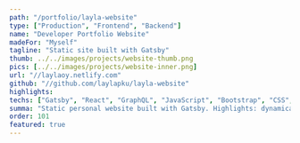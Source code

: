 ```yaml
---
path: "/portfolio/layla-website"
type: ["Production", "Frontend", "Backend"]
name: "Developer Portfolio Website"
madeFor: "Myself"
tagline: "Static site built with Gatsby"
thumb: ../../images/projects/website-thumb.png
pics: [../../images/projects/website-inner.png]
url: "//laylaoy.netlify.com"
github: "//github.com/laylapku/layla-website"
highlights:
techs: ["Gatsby", "React", "GraphQL", "JavaScript", "Bootstrap", "CSS", "Webpack"]
summa: "Static personal website built with Gatsby. Highlights: dynamically generated pages from markdown and data files, continuous deployment and form handling through 3rd-party API integrations."
order: 101
featured: true
---
```

